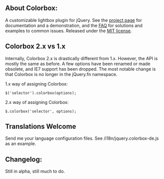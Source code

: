 ## About Colorbox:
A customizable lightbox plugin for jQuery.  See the [project page](http://jacklmoore.com/colorbox/) for documentation and a demonstration, and the [FAQ](http://jacklmoore.com/colorbox/faq/) for solutions and examples to common issues.  Released under the [MIT license](http://www.opensource.org/licenses/mit-license.php).

## Colorbox 2.x vs 1.x

Internally, Colorbox 2.x is drastically different from 1.x.  However, the API is mostly the same as before.  A few options have been renamed or made obsolete, and IE7 support has been dropped. The most notable change is that Colorbox is no longer in the jQuery.fn namespace.

1.x way of assigning Colorbox:

	$('selector').colorbox(options);

2.x way of assigning Colorbox:

	$.colorbox('selector', options);

## Translations Welcome

Send me your language configuration files.  See /i18n/jquery.colorbox-de.js as an example.

## Changelog:

Still in alpha, still much to do.